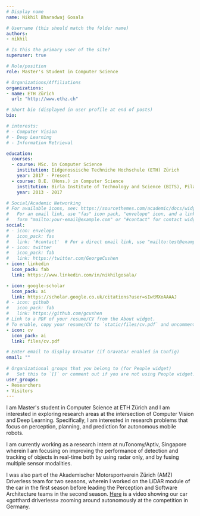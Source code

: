 ```yaml
---
# Display name
name: Nikhil Bharadwaj Gosala

# Username (this should match the folder name)
authors:
- nikhil

# Is this the primary user of the site?
superuser: true

# Role/position
role: Master's Student in Computer Science

# Organizations/Affiliations
organizations:
- name: ETH Zürich
  url: "http://www.ethz.ch"

# Short bio (displayed in user profile at end of posts)
bio: 

# interests:
# - Computer Vision
# - Deep Learning
# - Information Retrieval

education:
  courses:
  - course: MSc. in Computer Science
    institution: Eidgenossische Techniche Hochschule (ETH) Zürich
    year: 2017 - Present
  - course: B.E. (Hons.) in Computer Science
    institution: Birla Institute of Technology and Science (BITS), Pilani
    year: 2013 - 2017

# Social/Academic Networking
# For available icons, see: https://sourcethemes.com/academic/docs/widgets/#icons
#   For an email link, use "fas" icon pack, "envelope" icon, and a link in the
#   form "mailto:your-email@example.com" or "#contact" for contact widget.
social:
# - icon: envelope
#   icon_pack: fas
#   link: '#contact'  # For a direct email link, use "mailto:test@example.org".
# - icon: twitter
#   icon_pack: fab
#   link: https://twitter.com/GeorgeCushen
- icon: linkedin
  icon_pack: fab
  link: https://www.linkedin.com/in/nikhilgosala/

- icon: google-scholar
  icon_pack: ai
  link: https://scholar.google.co.uk/citations?user=sIwtMXoAAAAJ
# - icon: github
#   icon_pack: fab
#   link: https://github.com/gcushen
# Link to a PDF of your resume/CV from the About widget.
# To enable, copy your resume/CV to `static/files/cv.pdf` and uncomment the lines below.  
- icon: cv
  icon_pack: ai
  link: files/cv.pdf

# Enter email to display Gravatar (if Gravatar enabled in Config)
email: ""
  
# Organizational groups that you belong to (for People widget)
#   Set this to `[]` or comment out if you are not using People widget.  
user_groups:
- Researchers
- Visitors
---
```


I am Master's student in Computer Science at ETH Zürich and I am interested in exploring research areas at the intersection of Computer Vision and Deep Learning. Specifically, I am interested in research problems that focus on perception, planning, and prediction for autonomous mobile robots.

I am currently working as a research intern at nuTonomy/Aptiv, Singapore wherein I am focusing on improving the performance of detection and tracking of objects in real-time both by using radar only, and by fusing multiple sensor modalities.

I was also part of the Akademischer Motorsportverein Zürich (AMZ) Driverless team for two seasons, wherein I worked on the LiDAR module of the car in the first season before leading the Perception and Software Architecture teams in the second season. [Here](https://youtu.be/HegmIXASKow?t=11691) is a video showing our car «gotthard driverless» zooming around autonomously at the competition in Germany.

<!---
My hobbies include playing sports, especially tennis, travelling, and photography. Some of my best photos can be found [here] and my travel journal can be found [here]!
-->